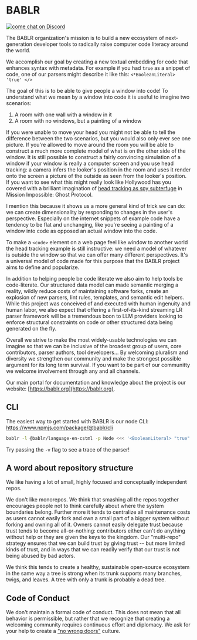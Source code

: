 # BABLR
[![come chat on Discord](https://img.shields.io/discord/1151914613089251388)](https://discord.gg/NfMNyYN6cX)

The BABLR organization's mission is to build a new ecosystem of next-generation developer tools to radically raise computer code literacy around the world.

We accomplish our goal by creating a new textual embedding for code that enhances syntax with metadata. For example if you had `true` as a snippet of code, one of our parsers might describe it like this: `<*BooleanLiteral> 'true' </>`

The goal of this is to be able to give people a window into code! To understand what we mean by a window into code it is useful to imagine two scenarios:

1. A room with one wall with a window in it
2. A room with no windows, but a painting of a window

If you were unable to move your head you might not be able to tell the difference between the two scenarios, but you would also only ever see one picture. If you're allowed to move around the room you will be able to construct a much more complete model of what is on the other side of the window. It is still possible to construct a fairly convincing simulation of a window if your window is really a computer screen and you use head tracking: a camera infers the looker's position in the room and uses it render onto the screen a picture of the outside as seen from the looker's position. If you want to see what this might really look like Hollywood has you covered with a brilliant imagination of [head tracking as spy subterfuge](https://www.youtube.com/watch?v=B7NLcB_iPQU) in Mission Impossible: Ghost Protocol.

I mention this because it shows us a more general kind of trick we can do: we can create dimensionality by responding to changes in the user's perspective. Especially on the internet snippets of example code have a tendency to be flat and unchanging, like you're seeing a painting of a window into code as opposed an actual window into the code.

To make a `<code>` element on a web page feel like window to another world the head tracking example is still instructive: we need a model of whatever is outside the window so that we can offer many different perspectives. It's a universal model of code made for this purpose that the BABLR project aims to define and popularize.

In addition to helping people be code literate we also aim to help tools be code-literate. Our structured data model can made semantic merging a reality, wildly reduce costs of maintaining software forks, create an explosion of new parsers, lint rules, templates, and semantic edit helpers. While this project was conceived of and executed with human ingenuity and human labor, we also expect that offering a first-of-its-kind streaming LR parser framework will be a tremendous boon to LLM providers looking to enforce structural constraints on code or other structured data being generated on the fly.

Overall we strive to make the most widely-usable technologies we can imagine so that we can be inclusive of the broadest group of users, core contributors, parser authors, tool developers... By welcoming pluralism and diversity we strengthen our community and make the strongest possible argument for its long term survival. If you want to be part of our communitty we welcome involvement through any and all channels.

Our main portal for documentation and knowledge about the project is our website: [https://bablr.org](https://bablr.org).

## CLI

The easiest way to get started with BABLR is our node CLI: https://www.npmjs.com/package/@bablr/cli

```bash
bablr -l @bablr/language-en-cstml -p Node <<< '<BooleanLiteral> "true" </>'
```

Try passing the `-v` flag to see a trace of the parser!

## A word about repository structure

We like having a lot of small, highly focused and conceptually independent repos.

We don't like monorepos. We think that smashing all the repos together encourages people not to think carefully about where the system boundaries belong. Further more it tends to centralize all maintenance costs as users cannot easily fork and own a small part of a bigger system without forking and owning all of it. Owners cannot easily delegate trust because trust tends to become all-or-nothing: contributors either can't do anything without help or they are given the keys to the kingdom. Our "multi-repo" strategy ensures that we can build trust by giving trust -- but more limited kinds of trust, and in ways that we can readily verify that our trust is not being abused by bad actors.

We think this tends to create a healthy, sustainable open-source ecosystem in the same way a tree is strong when its trunk supports many branches, twigs, and leaves. A tree with only a trunk is probably a dead tree.

## Code of Conduct

We don't maintain a formal code of conduct. This does not mean that all behavior is permissible, but rather that we recognize that creating a welcoming community requires continuous effort and diplomacy. We ask for your help to create a ["no wrong doors"](https://lethain.com/no-wrong-doors/) culture.
